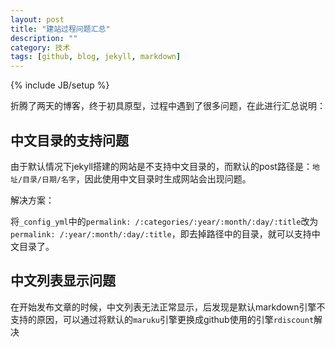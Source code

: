 ```yaml
---
layout: post
title: "建站过程问题汇总"
description: ""
category: 技术
tags: [github, blog, jekyll, markdown]
---
```

{% include JB/setup %}

折腾了两天的博客，终于初具原型，过程中遇到了很多问题，在此进行汇总说明：

## 中文目录的支持问题

由于默认情况下jekyll搭建的网站是不支持中文目录的，而默认的post路径是：`地址/目录/日期/名字`，因此使用中文目录时生成网站会出现问题。

解决方案：

将`_config_yml`中的`permalink: /:categories/:year/:month/:day/:title`改为`permalink: /:year/:month/:day/:title`，即去掉路径中的目录，就可以支持中文目录了。


## 中文列表显示问题

在开始发布文章的时候，中文列表无法正常显示，后发现是默认markdown引擎不支持的原因，可以通过将默认的`maruku`引擎更换成github使用的引擎`rdiscount`解决


